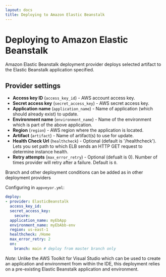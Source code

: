 ```yaml
---
layout: docs
title: Deploying to Amazon Elastic Beanstalk
---
```


# Deploying to Amazon Elastic Beanstalk

Amazon Elastic Beanstalk deployment provider deploys selected artifact to the Elastic Beanstalk application specified.

## Provider settings

* **Access key ID** (`access_key_id`) - AWS account access key.
* **Secret access key** (`secret_access_key`) - AWS secret access key.
* **Application name** (`application_name`) - Name of application (which should already exist) to update.
* **Environment name** (`environment_name`) - Name of the environment which is part of the above application.
* **Region** (`region`) - AWS region where the application is located.
* **Artifact** (`artifact`) - Name of artifact(s) to use for update.
* **Health Check Url** (`healthcheck`) - Optional (default is '/healthcheck'). Lets you set path to which ELB sends an HTTP GET request to determine instance health.
* **Retry attempts** (`max_error_retry`) - Optional (defualt is 0). Number of times provider will retry after a failure. Default is `0`.

Branch and other deployment conditions can be added as in other deployment providers

Configuring in `appveyor.yml`:

```yaml
deploy:
- provider: ElasticBeanstalk
  access_key_id:
  secret_access_key:
    secure:
  application_name: myEbApp
  environment_name: myEbAbb-env
  region: us-east-1
  healthcheck: /Home
  max_error_retry: 2
  on:
    branch: main # deploy from master branch only
```

*Note*: Unlike the AWS Toolkit for Visual Studio which can be used to create an application and environment from within the IDE, this deployment relies on a pre-existing Elastic Beanstalk application and environment.